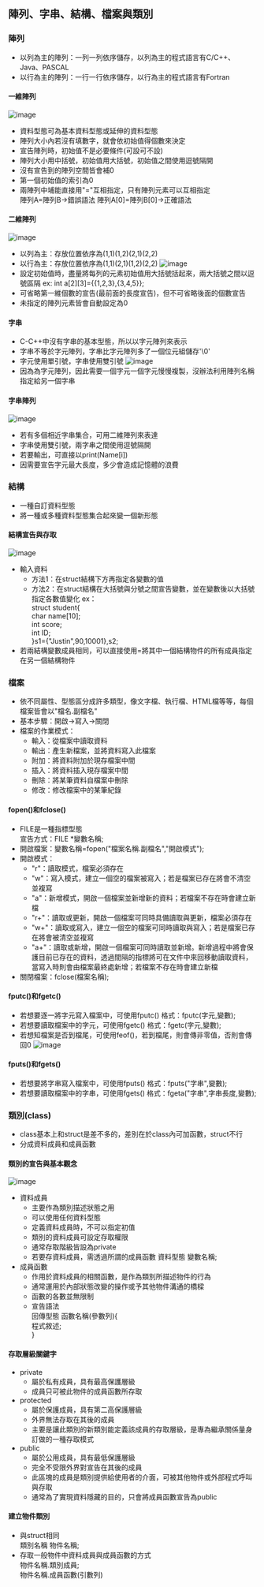 ## 陣列、字串、結構、檔案與類別
### 陣列
- 以列為主的陣列：一列一列依序儲存，以列為主的程式語言有C/C++、Java、PASCAL
- 以行為主的陣列：一行一行依序儲存，以行為主的程式語言有Fortran
#### 一維陣列
![image](https://github.com/Xiaodan902/programming-note/assets/124233786/6a155dfa-a9fe-4170-8284-aad174f68ef8)
- 資料型態可為基本資料型態或延伸的資料型態
- 陣列大小內若沒有填數字，就會依初始值得個數來決定
- 宣告陣列時，初始值不是必要條件(可設可不設)
- 陣列大小用中括號，初始值用大括號，初始值之間使用逗號隔開
- 沒有宣告到的陣列空間皆會補0
- 第一個初始值的索引為0
- 兩陣列中埔能直接用"="互相指定，只有陣列元素可以互相指定  
陣列A=陣列B->錯誤語法
陣列A[0]=陣列B[0]->正確語法
#### 二維陣列
![image](https://github.com/Xiaodan902/programming-note/assets/124233786/52098ca6-c85c-4005-b370-18286f4cc61c)
- 以列為主：存放位置依序為(1,1)(1,2)(2,1)(2,2)
- 以行為主：存放位置依序為(1,1)(2,1)(1,2)(2,2)
![image](https://github.com/Xiaodan902/programming-note/assets/124233786/9fbefdb5-d63c-4919-be32-8b483c336962)
- 設定初始值時，盡量將每列的元素初始值用大括號括起來，兩大括號之間以逗號區隔
  ex: int a[2][3]={{1,2,3},{3,4,5}};
- 可省略第一維個數的宣告(最前面的長度宣告)，但不可省略後面的個數宣告
- 未指定的陣列元素皆會自動設定為0
#### 字串
- C-C++中沒有字串的基本型態，所以以字元陣列來表示
- 字串不等於字元陣列，字串比字元陣列多了一個位元組儲存'\0'
- 字元使用單引號，字串使用雙引號
![image](https://github.com/Xiaodan902/programming-note/assets/124233786/eee206ae-9c7f-4c8f-b40d-8ab841ab997b)
- 因為為字元陣列，因此需要一個字元一個字元慢慢複製，沒辦法利用陣列名稱指定給另一個字串
#### 字串陣列
![image](https://github.com/Xiaodan902/programming-note/assets/124233786/f93103df-52f0-4399-ab9d-c85544a9feb6)
- 若有多個相近字串集合，可用二維陣列來表達
- 字串使用雙引號，兩字串之間使用逗號隔開
- 若要輸出，可直接以print(Name[i])
- 因需要宣告字元最大長度，多少會造成記憶體的浪費
### 結構
- 一種自訂資料型態
- 將一種或多種資料型態集合起來變一個新形態
#### 結構宣告與存取
![image](https://github.com/Xiaodan902/programming-note/assets/124233786/855fab0a-021b-4e1d-b9de-4ce76f960d18)
- 輸入資料
  - 方法1：在struct結構下方再指定各變數的值
  - 方法2：在struct結構在大括號與分號之間宣告變數，並在變數後以大括號指定各數值變化
    ex：  
    struct student{  
		  char name[10];  
		  int score;  
		  int ID;  
	 }s1={"Justin",90,10001},s2;  
- 若兩結構變數成員相同，可以直接使用=將其中一個結構物件的所有成員指定在另一個結構物件
### 檔案
- 依不同屬性、型態區分成許多類型，像文字檔、執行檔、HTML檔等等，每個檔案皆會以"檔名.副檔名"
- 基本步驟：開啟->寫入->關閉
- 檔案的作業模式：
  - 輸入：從檔案中讀取資料
  - 輸出：產生新檔案，並將資料寫入此檔案
  - 附加：將資料附加於現存檔案中間
  - 插入：將資料插入現存檔案中間
  - 刪除：將某筆資料自檔案中刪除
  - 修改：修改檔案中的某筆紀錄
#### fopen()和fclose()
- FILE是一種指標型態  
宣告方式：FILE *變數名稱;
- 開啟檔案：變數名稱=fopen("檔案名稱.副檔名","開啟模式");
- 開啟模式：
  - "r"：讀取模式，檔案必須存在
  - "w"：寫入模式，建立一個空的檔案被寫入；若是檔案已存在將會不清空並複寫
  - "a"：新增模式，開啟一個檔案並新增新的資料；若檔案不存在時會建立新檔
  - "r+"：讀取或更新，開啟一個檔案可同時具備讀取與更新，檔案必須存在
  - "w+"：讀取或寫入，建立一個空的檔案可同時讀取與寫入；若是檔案已存在將會被清空並複寫
  - "a+"：讀取或新增，開啟一個檔案可同時讀取並新增。新增過程中將會保護目前已存在的資料，透過間隔的指標將可在文件中來回移動讀取資料，當寫入時則會由檔案最終處新增；若檔案不存在時會建立新檔
- 關閉檔案：fclose(檔案名稱);
#### fputc()和fgetc()
- 若想要逐一將字元寫入檔案中，可使用fputc()
  格式：fputc(字元,變數);
- 若想要讀取檔案中的字元，可使用fgetc()
  格式：fgetc(字元,變數);
- 若想知檔案是否到檔尾，可使用feof()，若到檔尾，則會傳非零值，否則會傳回0
![image](https://github.com/Xiaodan902/programming-note/assets/124233786/22d3716c-0ef2-4325-8775-369b5f96f299)
#### fputs()和fgets()
- 若想要將字串寫入檔案中，可使用fputs()
  格式：fputs("字串",變數);
- 若想要讀取檔案中的字串，可使用fgets()
  格式：fgeta("字串",字串長度,變數);
### 類別(class)
- class基本上和struct是差不多的，差別在於class內可加函數，struct不行
- 分成資料成員和成員函數
#### 類別的宣告與基本觀念
![image](https://github.com/Xiaodan902/programming-note/assets/124233786/b494d07a-7217-4377-a0b9-0134ec4bc37b)
- 資料成員
  - 主要作為類別描述狀態之用
  - 可以使用任何資料型態
  - 定義資料成員時，不可以指定初值
  - 類別的資料成員可設定存取權限
  - 通常存取階級皆設為private
  - 若要存資料成員，需透過所謂的成員函數
    資料型態 變數名稱;
- 成員函數
  - 作用於資料成員的相關函數，是作為類別所描述物件的行為
  - 通常運用於內部狀態改變的操作或予其他物件溝通的橋樑
  - 函數的各數並無限制
  - 宣告語法  
    回傳型態 函數名稱(參數列){  
      程式敘述;  
      }
#### 存取層級關鍵字
- private
  - 屬於私有成員，具有最高保護層級
  - 成員只可被此物件的成員函數所存取
- protected
  - 屬於保護成員，具有第二高保護層級
  - 外界無法存取在其後的成員
  - 主要是讓此類別的新類別能定義該成員的存取層級，是專為繼承關係量身訂做的一種存取模式
- public
  - 屬於公用成員，具有最低保護層級
  - 完全不受限外界對宣告在其後的成員
  - 此區塊的成員是類別提供給使用者的介面，可被其他物件或外部程式呼叫與存取
  - 通常為了實現資料隱藏的目的，只會將成員函數宣告為public
#### 建立物件類別
- 與struct相同  
  類別名稱 物件名稱;
- 存取一般物件中資料成員與成員函數的方式  
  物件名稱.類別成員;  
  物件名稱.成員函數(引數列)
